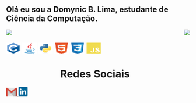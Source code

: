 <h2>Olá eu sou a Domynic B. Lima, estudante de Ciência da Computação.</h2>

<div>
  <a href="https://github.com/GabrielFQuaresma/">
  <img height="180em" src="https://github-readme-stats.vercel.app/api?username=GabrielFQuaresma&show_icons=true&theme=github_dark&includ_all_comits=true&cont_private=true"/>
  <img align="right" height="180em" src="https://github-readme-stats.vercel.app/api/top-langs/?username=GabrielFQuaresma&layout=compact&langs_count=16&theme=github_dark"/> </a>
</div>

<div style="display: inline_block"><br>
  <img align="center" alt="Gab-C" height="30" width="40" src="https://raw.githubusercontent.com/devicons/devicon/master/icons/c/c-original.svg">
  <img align="center" alt="Gab-Java" height="30" width="40" src="https://raw.githubusercontent.com/devicons/devicon/master/icons/java/java-original.svg">
  <img align="center" alt="Gab-Python" height="30" width="40" src="https://raw.githubusercontent.com/devicons/devicon/master/icons/python/python-original.svg">
  <img align="center" alt="Gab-HTML" height="30" width="40" src="https://raw.githubusercontent.com/devicons/devicon/master/icons/html5/html5-original.svg">
  <img align="center" alt="Gab-CSS" height="30" width="40" src="https://raw.githubusercontent.com/devicons/devicon/master/icons/css3/css3-original.svg">
  <img align="center" alt="Gab-Js" height="30" width="40" src="https://raw.githubusercontent.com/devicons/devicon/master/icons/javascript/javascript-plain.svg">
</div>
  
  ##
     
  <h1 align="center">Redes Sociais</h1>
    <a href = "mailto: work.gabriel.quaresma@gmail.com">
      <img width="30" src="gmail.svg">
    </a>
    <a href = "https://www.linkedin.com/in/gabrielf-oliveira/">
      <img width="25" src="linkedin.svg">
